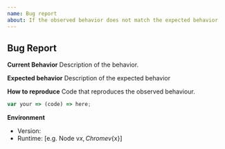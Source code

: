 ```yaml
---
name: Bug report
about: If the observed behavior does not match the expected behavior
---
```


## Bug Report

**Current Behavior**
Description of the behavior.

**Expected behavior**
Description of the expected behavior

**How to reproduce**
Code that reproduces the observed behaviour.

```js
var your => (code) => here;
```

**Environment**

- Version:
- Runtime: [e.g. Node v${x}, Chrome v${x}]
